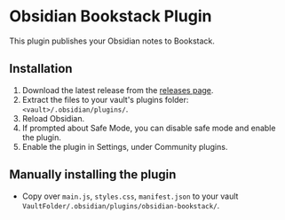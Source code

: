 # Obsidian Bookstack Plugin

This plugin publishes your Obsidian notes to Bookstack.

## Installation

1. Download the latest release from the [releases page](https://github.com/huuhoa/obsidian_bookstack/releases).
2. Extract the files to your vault's plugins folder: `<vault>/.obsidian/plugins/`.
3. Reload Obsidian.
4. If prompted about Safe Mode, you can disable safe mode and enable the plugin.
5. Enable the plugin in Settings, under Community plugins.

## Manually installing the plugin

- Copy over `main.js`, `styles.css`, `manifest.json` to your vault `VaultFolder/.obsidian/plugins/obsidian-bookstack/`.
